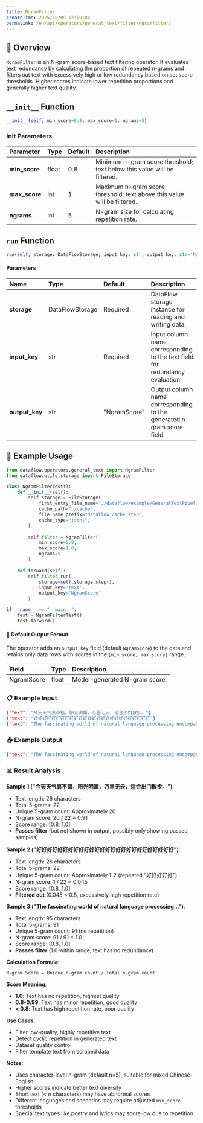 ```yaml
---
title: NgramFilter
createTime: 2025/10/09 17:09:04
permalink: /en/api/operators/general_text/filter/ngramfilter/
---
```


## 📘 Overview

`NgramFilter` is an N-gram score-based text filtering operator. It evaluates text redundancy by calculating the proportion of repeated n-grams and filters out text with excessively high or low redundancy based on set score thresholds. Higher scores indicate lower repetition proportions and generally higher text quality.

## `__init__` Function

```python
__init__(self, min_score=0.8, max_score=1, ngrams=5)
```

### Init Parameters

| Parameter          | Type  | Default | Description                                     |
| :-------------- | :---- | :----- | :--------------------------------------- |
| **min_score**   | float | 0.8    | Minimum n-gram score threshold; text below this value will be filtered. |
| **max_score**   | int   | 1      | Maximum n-gram score threshold; text above this value will be filtered. |
| **ngrams**      | int   | 5      | N-gram size for calculating repetition rate.             |

## `run` Function

```python
run(self, storage: DataFlowStorage, input_key: str, output_key: str='NgramScore')
```

#### Parameters

| Name          | Type            | Default         | Description                                       |
| :------------ | :-------------- | :------------- | :----------------------------------------- |
| **storage**   | DataFlowStorage | Required           | DataFlow storage instance for reading and writing data.       |
| **input_key** | str             | Required           | Input column name corresponding to the text field for redundancy evaluation.     |
| **output_key**| str             | "NgramScore"   | Output column name corresponding to the generated n-gram score field.       |

## 🧠 Example Usage

```python
from dataflow.operators.general_text import NgramFilter
from dataflow.utils.storage import FileStorage

class NgramFilterTest():
    def __init__(self):
        self.storage = FileStorage(
            first_entry_file_name="./dataflow/example/GeneralTextPipeline/ngram_test_input.jsonl",
            cache_path="./cache",
            file_name_prefix="dataflow_cache_step",
            cache_type="jsonl",
        )
        
        self.filter = NgramFilter(
            min_score=0.8,
            max_score=1.0,
            ngrams=5
        )
        
    def forward(self):
        self.filter.run(
            storage=self.storage.step(),
            input_key='text',
            output_key='NgramScore'
        )

if __name__ == "__main__":
    test = NgramFilterTest()
    test.forward()
```

#### 🧾 Default Output Format

The operator adds an `output_key` field (default `NgramScore`) to the data and retains only data rows with scores in the `[min_score, max_score]` range.

| Field         | Type  | Description                         |
| :----------- | :---- | :--------------------------- |
| NgramScore   | float | Model-generated N-gram score.       |

### 📋 Example Input

```json
{"text": "今天天气真不错，阳光明媚，万里无云，适合出门散步。"}
{"text": "好好好好好好好好好好好好好好好好好好好好好好好好好好"}
{"text": "The fascinating world of natural language processing encompasses various sophisticated algorithms."}
```

### 📤 Example Output

```json
{"text": "The fascinating world of natural language processing encompasses various sophisticated algorithms.", "NgramScore": 1.0}
```

### 📊 Result Analysis

**Sample 1 ("今天天气真不错，阳光明媚，万里无云，适合出门散步。")**:
- Text length: 26 characters
- Total 5-grams: 22
- Unique 5-gram count: Approximately 20
- N-gram score: 20 / 22 ≈ 0.91
- Score range: [0.8, 1.0]
- **Passes filter** (but not shown in output, possibly only showing passed samples)

**Sample 2 ("好好好好好好好好好好好好好好好好好好好好好好好好好好")**:
- Text length: 26 characters
- Total 5-grams: 22
- Unique 5-gram count: Approximately 1-2 (repeated "好好好好好")
- N-gram score: 1 / 22 ≈ 0.045
- Score range: [0.8, 1.0]
- **Filtered out** (0.045 < 0.8, excessively high repetition rate)

**Sample 3 ("The fascinating world of natural language processing...")**:
- Text length: 95 characters
- Total 5-grams: 91
- Unique 5-gram count: 91 (no repetition)
- N-gram score: 91 / 91 = 1.0
- Score range: [0.8, 1.0]
- **Passes filter** (1.0 within range, text has no redundancy)

**Calculation Formula**:
```
N-gram Score = Unique n-gram count / Total n-gram count
```

**Score Meaning**:
- **1.0**: Text has no repetition, highest quality
- **0.8-0.99**: Text has minor repetition, good quality
- **< 0.8**: Text has high repetition rate, poor quality

**Use Cases**:
- Filter low-quality, highly repetitive text
- Detect cyclic repetition in generated text
- Dataset quality control
- Filter template text from scraped data

**Notes**:
- Uses character-level n-gram (default n=5), suitable for mixed Chinese-English
- Higher scores indicate better text diversity
- Short text (< n characters) may have abnormal scores
- Different languages and scenarios may require adjusted `min_score` thresholds
- Special text types like poetry and lyrics may score low due to repetition
